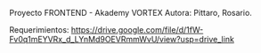 Proyecto FRONTEND - Akademy VORTEX
Autora: Pittaro, Rosario.

Requerimientos: https://drive.google.com/file/d/1fW-Fv0q1mEYVRx_d_LYnMd9OEVRmmWvU/view?usp=drive_link
